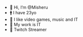 - 👋 Hi, I’m @Misheru
- 🚹 I have 23yo
- 💖 I like video games, music and IT
- 🔰 My work is IT 
- 💜 Twitch Streamer
